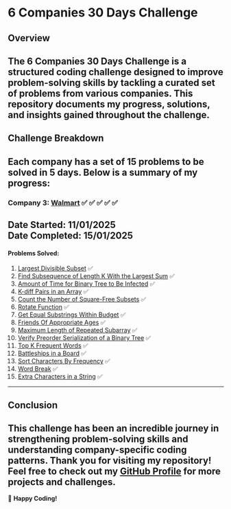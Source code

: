 # 6 Companies 30 Days Challenge

## Overview
The **6 Companies 30 Days Challenge** is a structured coding challenge designed to improve problem-solving skills by tackling a curated set of problems from various companies. This repository documents my progress, solutions, and insights gained throughout the challenge.
---
## Challenge Breakdown
Each company has a set of 15 problems to be solved in 5 days. Below is a summary of my progress:
---
### **Company 3: [Walmart](https://www.walmart.com/)** ✅ ✅ ✅ ✅ ✅
**Date Started:** 11/01/2025  
**Date Completed:** 15/01/2025  
---

#### Problems Solved:
1. [Largest Divisible Subset](https://leetcode.com/problems/largest-divisible-subset/description/) ✅
2. [Find Subsequence of Length K With the Largest Sum](https://leetcode.com/problems/find-subsequence-of-length-k-with-the-largest-sum/description/) ✅
3. [Amount of Time for Binary Tree to Be Infected](https://leetcode.com/problems/amount-of-time-for-binary-tree-to-be-infected/description/?envType=daily-question&envId=2024-01-10) ✅
4. [K-diff Pairs in an Array](https://leetcode.com/problems/k-diff-pairs-in-an-array/description/) ✅
5. [Count the Number of Square-Free Subsets](https://leetcode.com/problems/count-the-number-of-square-free-subsets/description/) ✅
6. [Rotate Function](https://leetcode.com/problems/rotate-function/description/) ✅
7. [Get Equal Substrings Within Budget](https://leetcode.com/problems/get-equal-substrings-within-budget/description/) ✅
8. [Friends Of Appropriate Ages](https://leetcode.com/problems/friends-of-appropriate-ages/description/) ✅
9. [Maximum Length of Repeated Subarray](https://leetcode.com/problems/maximum-length-of-repeated-subarray/description/) ✅
10. [Verify Preorder Serialization of a Binary Tree](https://leetcode.com/problems/verify-preorder-serialization-of-a-binary-tree/description/) ✅
11. [Top K Frequent Words](https://leetcode.com/problems/top-k-frequent-words/description/) ✅
12. [Battleships in a Board](https://leetcode.com/problems/battleships-in-a-board/description/) ✅
13. [Sort Characters By Frequency](https://leetcode.com/problems/sort-characters-by-frequency/description/) ✅
14. [Word Break](https://leetcode.com/problems/word-break/description/) ✅
15. [Extra Characters in a String](https://leetcode.com/problems/extra-characters-in-a-string/description/) ✅
---
## Conclusion
This challenge has been an incredible journey in strengthening problem-solving skills and understanding company-specific coding patterns. Thank you for visiting my repository! Feel free to check out my [GitHub Profile](https://github.com/ARNAVSINHA1) for more projects and challenges.
---

🚀 **Happy Coding!**